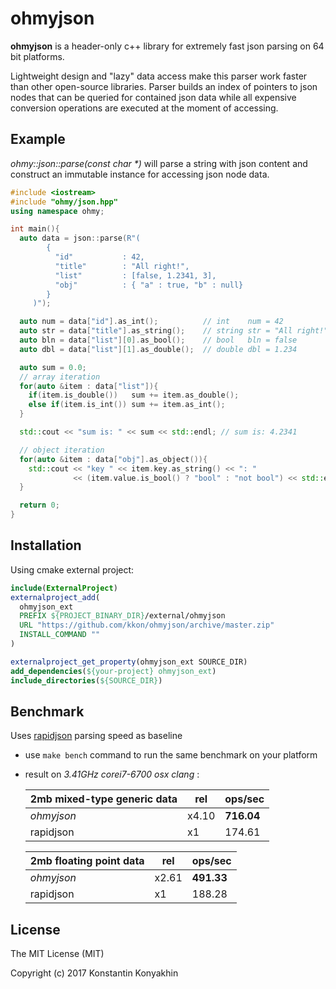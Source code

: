 # ohmyjson

**ohmyjson** is a header-only c++ library for extremely fast json parsing on 64 bit platforms.


Lightweight design and "lazy" data access make this parser work faster than other open-source libraries. 
Parser builds an index of pointers to json nodes that can be queried for contained json data while all expensive conversion operations are executed at the moment of accessing. 

## Example

*ohmy::json::parse(const char \*)* 
 will parse a string with json content and construct an immutable instance for accessing json node data.
 

```cpp
#include <iostream>
#include "ohmy/json.hpp"
using namespace ohmy;

int main(){
  auto data = json::parse(R"(
        {
          "id"           : 42,
          "title"        : "All right!",
          "list"         : [false, 1.2341, 3],
          "obj"          : { "a" : true, "b" : null}
        }
     )");

  auto num = data["id"].as_int();          // int    num = 42
  auto str = data["title"].as_string();    // string str = "All right!"
  auto bln = data["list"][0].as_bool();    // bool   bln = false
  auto dbl = data["list"][1].as_double();  // double dbl = 1.234

  auto sum = 0.0;
  // array iteration
  for(auto &item : data["list"]){
    if(item.is_double())   sum += item.as_double();
    else if(item.is_int()) sum += item.as_int();
  }

  std::cout << "sum is: " << sum << std::endl; // sum is: 4.2341

  // object iteration
  for(auto &item : data["obj"].as_object()){
    std::cout << "key " << item.key.as_string() << ": "
              << (item.value.is_bool() ? "bool" : "not bool") << std::endl;
  }

  return 0;
}
```


## Installation

Using cmake external project:

```cmake
include(ExternalProject)
externalproject_add(
  ohmyjson_ext
  PREFIX ${PROJECT_BINARY_DIR}/external/ohmyjson
  URL "https://github.com/kkon/ohmyjson/archive/master.zip"
  INSTALL_COMMAND ""
)

externalproject_get_property(ohmyjson_ext SOURCE_DIR)
add_dependencies(${your-project} ohmyjson_ext)
include_directories(${SOURCE_DIR})
```


## Benchmark

Uses [rapidjson](https://github.com/miloyip/rapidjson) parsing speed as baseline

* use ```make bench``` command to run the same benchmark on your platform
* result on *3.41GHz corei7-6700 osx clang* :

    2mb mixed-type generic data  | rel       | ops/sec
    -----------------------------|-----------|------------
    *ohmyjson*                   | x4.10     |**716.04**
    rapidjson                    | x1        |174.61
    
    2mb floating point data      | rel       | ops/sec
    -----------------------------|-----------|------------
    *ohmyjson*                   | x2.61     |**491.33**
    rapidjson                    | x1        |188.28




## License

The MIT License (MIT)

Copyright (c) 2017 Konstantin Konyakhin